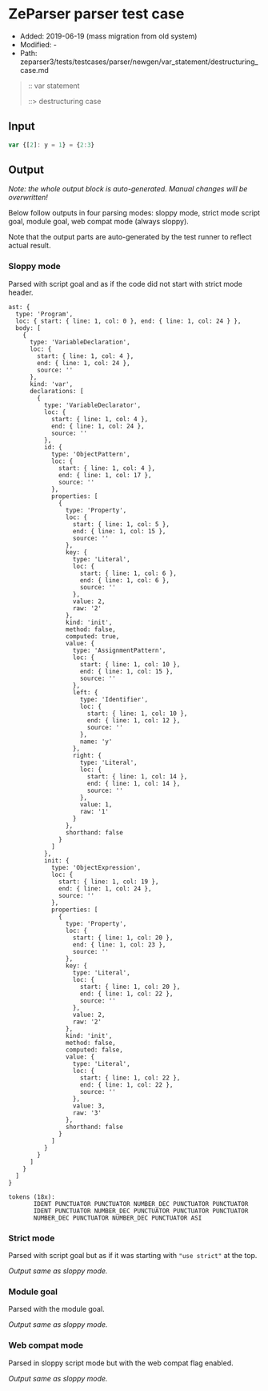 # ZeParser parser test case

- Added: 2019-06-19 (mass migration from old system)
- Modified: -
- Path: zeparser3/tests/testcases/parser/newgen/var_statement/destructuring_case.md

> :: var statement
>
> ::> destructuring case

## Input

`````js
var {[2]: y = 1} = {2:3}
`````

## Output

_Note: the whole output block is auto-generated. Manual changes will be overwritten!_

Below follow outputs in four parsing modes: sloppy mode, strict mode script goal, module goal, web compat mode (always sloppy).

Note that the output parts are auto-generated by the test runner to reflect actual result.

### Sloppy mode

Parsed with script goal and as if the code did not start with strict mode header.

`````
ast: {
  type: 'Program',
  loc: { start: { line: 1, col: 0 }, end: { line: 1, col: 24 } },
  body: [
    {
      type: 'VariableDeclaration',
      loc: {
        start: { line: 1, col: 4 },
        end: { line: 1, col: 24 },
        source: ''
      },
      kind: 'var',
      declarations: [
        {
          type: 'VariableDeclarator',
          loc: {
            start: { line: 1, col: 4 },
            end: { line: 1, col: 24 },
            source: ''
          },
          id: {
            type: 'ObjectPattern',
            loc: {
              start: { line: 1, col: 4 },
              end: { line: 1, col: 17 },
              source: ''
            },
            properties: [
              {
                type: 'Property',
                loc: {
                  start: { line: 1, col: 5 },
                  end: { line: 1, col: 15 },
                  source: ''
                },
                key: {
                  type: 'Literal',
                  loc: {
                    start: { line: 1, col: 6 },
                    end: { line: 1, col: 6 },
                    source: ''
                  },
                  value: 2,
                  raw: '2'
                },
                kind: 'init',
                method: false,
                computed: true,
                value: {
                  type: 'AssignmentPattern',
                  loc: {
                    start: { line: 1, col: 10 },
                    end: { line: 1, col: 15 },
                    source: ''
                  },
                  left: {
                    type: 'Identifier',
                    loc: {
                      start: { line: 1, col: 10 },
                      end: { line: 1, col: 12 },
                      source: ''
                    },
                    name: 'y'
                  },
                  right: {
                    type: 'Literal',
                    loc: {
                      start: { line: 1, col: 14 },
                      end: { line: 1, col: 14 },
                      source: ''
                    },
                    value: 1,
                    raw: '1'
                  }
                },
                shorthand: false
              }
            ]
          },
          init: {
            type: 'ObjectExpression',
            loc: {
              start: { line: 1, col: 19 },
              end: { line: 1, col: 24 },
              source: ''
            },
            properties: [
              {
                type: 'Property',
                loc: {
                  start: { line: 1, col: 20 },
                  end: { line: 1, col: 23 },
                  source: ''
                },
                key: {
                  type: 'Literal',
                  loc: {
                    start: { line: 1, col: 20 },
                    end: { line: 1, col: 22 },
                    source: ''
                  },
                  value: 2,
                  raw: '2'
                },
                kind: 'init',
                method: false,
                computed: false,
                value: {
                  type: 'Literal',
                  loc: {
                    start: { line: 1, col: 22 },
                    end: { line: 1, col: 22 },
                    source: ''
                  },
                  value: 3,
                  raw: '3'
                },
                shorthand: false
              }
            ]
          }
        }
      ]
    }
  ]
}

tokens (18x):
       IDENT PUNCTUATOR PUNCTUATOR NUMBER_DEC PUNCTUATOR PUNCTUATOR
       IDENT PUNCTUATOR NUMBER_DEC PUNCTUATOR PUNCTUATOR PUNCTUATOR
       NUMBER_DEC PUNCTUATOR NUMBER_DEC PUNCTUATOR ASI
`````

### Strict mode

Parsed with script goal but as if it was starting with `"use strict"` at the top.

_Output same as sloppy mode._

### Module goal

Parsed with the module goal.

_Output same as sloppy mode._

### Web compat mode

Parsed in sloppy script mode but with the web compat flag enabled.

_Output same as sloppy mode._
